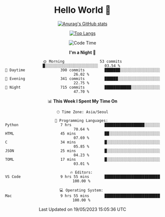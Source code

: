 <div align="center">

# Hello World 👋

[![Anurag's GitHub stats](https://github-readme-stats.vercel.app/api?username=taeho0888&show_icons=true&theme=dracula)](https://github.com/anuraghazra/github-readme-stats)

[![Top Langs](https://github-readme-stats.vercel.app/api/top-langs/?username=taeho0888&theme=dracula)](https://github.com/anuraghazra/github-readme-stats)
<!--
**taeho0888/taeho0888** is a ✨ _special_ ✨ repository because its `README.md` (this file) appears on your GitHub profile.

<!--START_SECTION:waka-->
![Code Time](http://img.shields.io/badge/Code%20Time-61%20hrs%2059%20mins-blue)

**I'm a Night 🦉** 

```text
🌞 Morning                53 commits          █░░░░░░░░░░░░░░░░░░░░░░░░   03.54 % 
🌆 Daytime                390 commits         ███████░░░░░░░░░░░░░░░░░░   26.02 % 
🌃 Evening                341 commits         ██████░░░░░░░░░░░░░░░░░░░   22.75 % 
🌙 Night                  715 commits         ████████████░░░░░░░░░░░░░   47.70 % 
```


📊 **This Week I Spent My Time On** 

```text
🕑︎ Time Zone: Asia/Seoul

💬 Programming Languages: 
Python                   7 hrs               ██████████████████░░░░░░░   70.64 % 
HTML                     45 mins             ██░░░░░░░░░░░░░░░░░░░░░░░   07.69 % 
C                        34 mins             █░░░░░░░░░░░░░░░░░░░░░░░░   05.85 % 
JSON                     25 mins             █░░░░░░░░░░░░░░░░░░░░░░░░   04.23 % 
TOML                     17 mins             █░░░░░░░░░░░░░░░░░░░░░░░░   03.01 % 

🔥 Editors: 
VS Code                  9 hrs 55 mins       █████████████████████████   100.00 % 

💻 Operating System: 
Mac                      9 hrs 55 mins       █████████████████████████   100.00 % 
```


 Last Updated on 19/05/2023 15:05:36 UTC
<!--END_SECTION:waka-->
</div>
